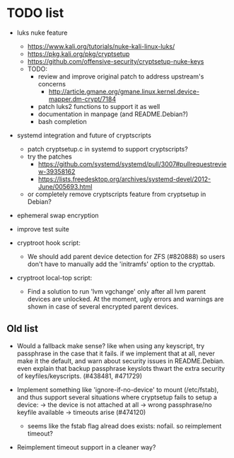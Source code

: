 # TODO list

* luks nuke feature
  * https://www.kali.org/tutorials/nuke-kali-linux-luks/
  * https://pkg.kali.org/pkg/cryptsetup
  * https://github.com/offensive-security/cryptsetup-nuke-keys
  * TODO:
    * review and improve original patch to address upstream's concerns
      * http://article.gmane.org/gmane.linux.kernel.device-mapper.dm-crypt/7184
    * patch luks2 functions to support it as well
    * documentation in manpage (and README.Debian?)
    * bash completion

* systemd integration and future of cryptscripts
  * patch cryptsetup.c in systemd to support cryptscripts?
  * try the patches
    * https://github.com/systemd/systemd/pull/3007#pullrequestreview-39358162
    * https://lists.freedesktop.org/archives/systemd-devel/2012-June/005693.html
  * or completely remove cryptscripts feature from cryptsetup in Debian?

* ephemeral swap encryption

* improve test suite

* cryptroot hook script:
  - We should add parent device detection for ZFS (#820888) so users
    don't have to manually add the 'initramfs' option to the crypttab.
* cryptroot local-top script:
  - Find a solution to run 'lvm vgchange' only after all lvm parent devices
    are unlocked. At the moment, ugly errors and warnings are shown in case
    of several encrypted parent devices.


## Old list

* Would a fallback make sense? like when using any keyscript, try passphrase
  in the case that it fails. if we implement that at all, never make it the
  default, and warn about security issues in README.Debian. even explain that
  backup passphrase keyslots thwart the extra security of keyfiles/keyscripts.
  (#438481, #471729)

* Implement something like 'ignore-if-no-device' to mount (/etc/fstab), and
  thus support several situations where cryptsetup fails to setup a device:
  -> the device is not attached at all
  -> wrong passphrase/no keyfile available
  -> timeouts arise
  (#474120)
  * seems like the fstab flag alread does exists: nofail. so reimplement
    timeout?

* Reimplement timeout support in a cleaner way?
